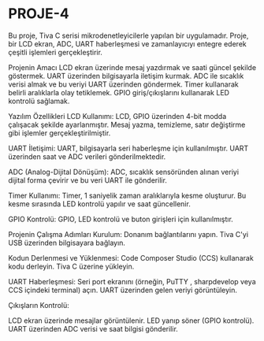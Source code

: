 # PROJE-4
Bu proje, Tiva C serisi mikrodenetleyicilerle yapılan bir uygulamadır. Proje, bir LCD ekran, ADC, UART haberleşmesi ve zamanlayıcıyı entegre ederek çeşitli işlemleri gerçekleştirir.

Projenin Amacı
LCD ekran üzerinde mesaj yazdırmak ve saati güncel şekilde göstermek.
UART üzerinden bilgisayarla iletişim kurmak.
ADC ile sıcaklık verisi almak ve bu veriyi UART üzerinden göndermek.
Timer kullanarak belirli aralıklarla olay tetiklemek.
GPIO giriş/çıkışlarını kullanarak LED kontrolü sağlamak.

Yazılım Özellikleri
LCD Kullanımı:
LCD, GPIO üzerinden 4-bit modda çalışacak şekilde ayarlanmıştır. Mesaj yazma, temizleme, satır değiştirme gibi işlemler gerçekleştirilmiştir.

UART İletişimi:
UART, bilgisayarla seri haberleşme için kullanılmıştır. UART üzerinden saat ve ADC verileri gönderilmektedir.

ADC (Analog-Dijital Dönüşüm):
ADC, sıcaklık sensöründen alınan veriyi dijital forma çevirir ve bu veri UART ile gönderilir.

Timer Kullanımı:
Timer, 1 saniyelik zaman aralıklarıyla kesme oluşturur. Bu kesme sırasında LED kontrolü yapılır ve saat güncellenir.

GPIO Kontrolü:
GPIO, LED kontrolü ve buton girişleri için kullanılmıştır.

Projenin Çalışma Adımları
Kurulum:
Donanım bağlantılarını yapın.
Tiva C'yi USB üzerinden bilgisayara bağlayın.

Kodun Derlenmesi ve Yüklenmesi:
Code Composer Studio (CCS) kullanarak kodu derleyin.
Tiva C üzerine yükleyin.

UART Haberleşmesi:
Seri port ekranını (örneğin, PuTTY , sharpdevelop veya CCS içindeki terminal) açın.
UART üzerinden gelen veriyi görüntüleyin.

Çıkışların Kontrolü:

LCD ekran üzerinde mesajlar görüntülenir.
LED yanıp söner (GPIO kontrolü).
UART üzerinden ADC verisi ve saat bilgisi gönderilir.
